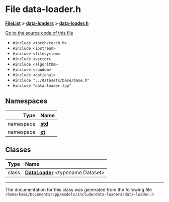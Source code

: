 

# File data-loader.h



[**FileList**](files.md) **>** [**data-loaders**](dir_83fc80326b80dce73692b3bd70d110c8.md) **>** [**data-loader.h**](data-loader_8h.md)

[Go to the source code of this file](data-loader_8h_source.md)



* `#include <torch/torch.h>`
* `#include <iostream>`
* `#include <filesystem>`
* `#include <vector>`
* `#include <algorithm>`
* `#include <random>`
* `#include <optional>`
* `#include "../datasets/base/base.h"`
* `#include "data-loader.tpp"`













## Namespaces

| Type | Name |
| ---: | :--- |
| namespace | [**std**](namespacestd.md) <br> |
| namespace | [**xt**](namespacext.md) <br> |


## Classes

| Type | Name |
| ---: | :--- |
| class | [**DataLoader**](classxt_1_1DataLoader.md) &lt;typename Dataset&gt;<br> |



















































------------------------------
The documentation for this class was generated from the following file `/home/kami/Documents/cpp/models/include/data-loaders/data-loader.h`

